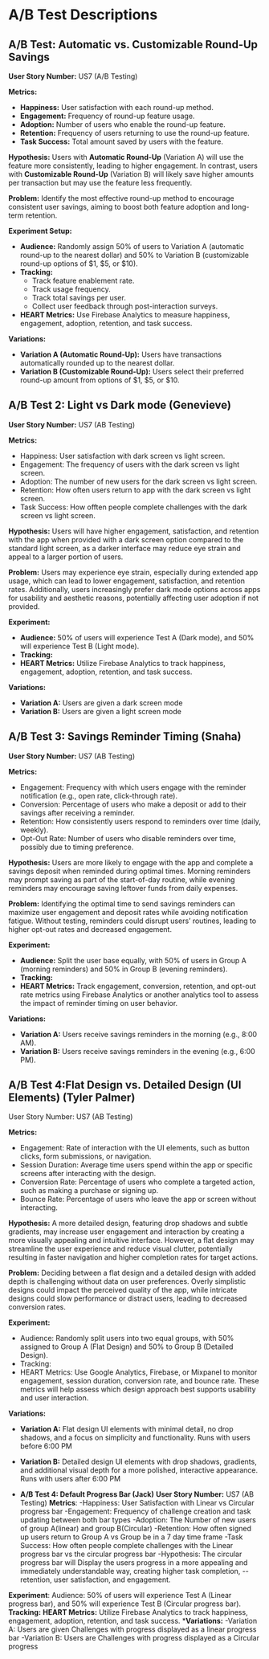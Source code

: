 # A/B Test Descriptions

## A/B Test: Automatic vs. Customizable Round-Up Savings

**User Story Number:** US7 (A/B Testing)

**Metrics:**
- **Happiness:** User satisfaction with each round-up method.
- **Engagement:** Frequency of round-up feature usage.
- **Adoption:** Number of users who enable the round-up feature.
- **Retention:** Frequency of users returning to use the round-up feature.
- **Task Success:** Total amount saved by users with the feature.

**Hypothesis:**
Users with **Automatic Round-Up** (Variation A) will use the feature more consistently, leading to higher engagement. In contrast, users with **Customizable Round-Up** (Variation B) will likely save higher amounts per transaction but may use the feature less frequently.

**Problem:**
Identify the most effective round-up method to encourage consistent user savings, aiming to boost both feature adoption and long-term retention.

**Experiment Setup:**
- **Audience:** Randomly assign 50% of users to Variation A (automatic round-up to the nearest dollar) and 50% to Variation B (customizable round-up options of $1, $5, or $10).
- **Tracking:**
  - Track feature enablement rate.
  - Track usage frequency.
  - Track total savings per user.
  - Collect user feedback through post-interaction surveys.
- **HEART Metrics:** Use Firebase Analytics to measure happiness, engagement, adoption, retention, and task success.

**Variations:**
- **Variation A (Automatic Round-Up):** Users have transactions automatically rounded up to the nearest dollar.
- **Variation B (Customizable Round-Up):** Users select their preferred round-up amount from options of $1, $5, or $10.


## A/B Test 2: Light vs Dark mode (Genevieve)

**User Story Number:** US7 (AB Testing)

**Metrics:**
- Happiness: User satisfaction with dark screen vs light screen.
- Engagement: The frequency of users with the dark screen vs light screen.
- Adoption: The number of new users for the dark screen vs light screen.
- Retention: How often users return to app with the dark screen vs light screen.
- Task Success: How offten people complete challenges with the dark screen vs light screen.

**Hypothesis:**
Users will have higher engagement, satisfaction, and retention with the app when provided with a dark screen option compared to the standard light screen, as a darker interface may reduce eye strain and appeal to a larger portion of users.

**Problem:**
Users may experience eye strain, especially during extended app usage, which can lead to lower engagement, satisfaction, and retention rates. Additionally, users increasingly prefer dark mode options across apps for usability and aesthetic reasons, potentially affecting user adoption if not provided.

**Experiment:**
- **Audience:** 50% of users will experience Test A (Dark mode), and 50% will experience Test B (Light mode).
- **Tracking:**
- **HEART Metrics:** Utilize Firebase Analytics to track happiness, engagement, adoption, retention, and task success.

**Variations:**
- **Variation A:** Users are given a dark screen mode
- **Variation B:** Users are given a light screen mode


## A/B Test 3: Savings Reminder Timing (Snaha)

**User Story Number:** US7 (AB Testing)

**Metrics:**
- Engagement: Frequency with which users engage with the reminder notification (e.g., open rate, click-through rate).
- Conversion: Percentage of users who make a deposit or add to their savings after receiving a reminder.
- Retention: How consistently users respond to reminders over time (daily, weekly).
- Opt-Out Rate: Number of users who disable reminders over time, possibly due to timing preference.

**Hypothesis:**
Users are more likely to engage with the app and complete a savings deposit when reminded during optimal times. Morning reminders may prompt saving as part of the start-of-day routine, while evening reminders may encourage saving leftover funds from daily expenses.

**Problem:**
Identifying the optimal time to send savings reminders can maximize user engagement and deposit rates while avoiding notification fatigue. Without testing, reminders could disrupt users’ routines, leading to higher opt-out rates and decreased engagement.

**Experiment:**
- **Audience:** Split the user base equally, with 50% of users in Group A (morning reminders) and 50% in Group B (evening reminders).
- **Tracking:**
- **HEART Metrics:** Track engagement, conversion, retention, and opt-out rate metrics using Firebase Analytics or another analytics tool to assess the impact of reminder timing on user behavior.

**Variations:**
- **Variation A:** Users receive savings reminders in the morning (e.g., 8:00 AM).
- **Variation B:** Users receive savings reminders in the evening (e.g., 6:00 PM).

## A/B Test 4:Flat Design vs. Detailed Design (UI Elements) (Tyler Palmer)

User Story Number: US7 (AB Testing)

**Metrics:**
- Engagement: Rate of interaction with the UI elements, such as button clicks, form submissions, or navigation.
- Session Duration: Average time users spend within the app or specific screens after interacting with the design.
- Conversion Rate: Percentage of users who complete a targeted action, such as making a purchase or signing up.
- Bounce Rate: Percentage of users who leave the app or screen without interacting.

**Hypothesis:**
A more detailed design, featuring drop shadows and subtle gradients, may increase user engagement and interaction by creating a more visually appealing and intuitive interface. However, a flat design may streamline the user experience and reduce visual clutter, potentially resulting in faster navigation and higher completion rates for target actions.

**Problem:**
Deciding between a flat design and a detailed design with added depth is challenging without data on user preferences. Overly simplistic designs could impact the perceived quality of the app, while intricate designs could slow performance or distract users, leading to decreased conversion rates.

**Experiment:**
- Audience: Randomly split users into two equal groups, with 50% assigned to Group A (Flat Design) and 50% to Group B (Detailed Design).
- Tracking:
- HEART Metrics: Use Google Analytics, Firebase, or Mixpanel to monitor engagement, session duration, conversion rate, and bounce rate. These metrics will help assess which design approach best supports usability and user interaction.

**Variations:**
- **Variation A:** Flat design UI elements with minimal detail, no drop shadows, and a focus on simplicity and functionality. Runs with users before 6:00 PM
- **Variation B:** Detailed design UI elements with drop shadows, gradients, and additional visual depth for a more polished, interactive appearance. Runs with users after 6:00 PM

- **A/B Test 4: Default Progress Bar (Jack)**
**User Story Number:** US7 (AB Testing)
**Metrics**:
-Happiness: User Satisfaction with Linear vs Circular progress bar
-Engagement: Frequency of challenge creation and task updating between both bar types
-Adoption: The Number of new users of group A(linear) and group B(Circular)
-Retention: How often signed up users return to Group A vs Group be in a 7 day time frame
-Task Success: How often people complete challenges with the Linear progress bar vs the circular progress bar
-Hypothesis: The circular progress bar will Display the users progress in a more appealing and immediately understandable way, creating higher task completion,   --retention, user satisfaction, and engagement.

**Experiment**:
Audience: 50% of users will experience Test A (Linear progress bar), and 50% will experience Test B (Circular progress bar).
**Tracking:**
**HEART Metrics:** Utilize Firebase Analytics to track happiness, engagement, adoption, retention, and task success.
***Variations:**
-Variation A: Users are given Challenges with progress displayed as a linear progress bar
-Variation B: Users are Challenges with progress displayed as a Circular progress

